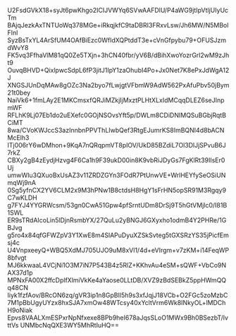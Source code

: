 U2FsdGVkX18+syJt6pwKhgo2ICIJVWYq6SVwAAFDlU/P4aWG9jtIpVtljUIyUcTm
BAjqJezkAxTNTUoWq378MGe+iRkqjkfC9taDBRI3FRxvLsw/Jh6MW/N5MBolFInl
SyzBsTxYL4ArSfUM4OAfBiEzc0WfIdXQPtddT3e+cVnGfpybu79+OFUSJzmdWvY8
FK5vq3FfhaVlM81qQ0Ze5TXjn+3hCN40fbr/yV6B/dBihXwoYozrGrl2wM9zJht9
OuvqBHVD+QixlpwcSdpL6fP3jitJ1IpY1zaOhubI4Po+Jx0Net7K8ePxJdWgA12J
XNGSJUnDqMAw8gOZc3Na2byo7fLwjgtVFbmW9AdW562PxAfuPbv50jBym21t0bey
NaiVk6+1fmLAy2E1MKCmsxfQRJiMZkjIjMxztPLHtXLxIdMCqqDLEZ6seJInpmWF
RFLhK9Lj07Eb1do2uEXefc0GOjNSOvsYft5p/DWLm8CDiDNIMQSuBGbjRqtBCiMT
8wa/CVoKWJccS3azInnbnPPVThLIwbQef3RtgEJumrKS8ImBQNI4d8bACNMcElh3
ITj006rY6wDMhon+9KqA7nQRqpmVT8pIOV/UkD85BZdiL7Ol3DlJjSPvuB6J7rkZ
CBXy2gB4zEydjHzvg4F6Ca1h9F39ukD00in8K9vbRiJDyGs7FgKlRt39IIsEr0Uj
umwWIu3QXuoBxUsAZ3v11ZRDZGYn3FOdR7PtUnwVE+WrlHEYfySeOSiUNmqWj9nA
0Sg5yfnCX2YV6CLM2x9M3hPNw1B8ctdsH8HgY1sFrHN5opSR91M3Rgqy9C7wKLDH
g7FYJ4YYGRWcsm/53gn0CwA51Gpw4pfSrntUDm8DrSj9T5hGtVMjlc0/I81B1SWL
ER9sTRdAIcoLin5lDjnRsmbYX/27QuLu2yBNGJ6GXyxho1odmB4Y2PHRe/1GBJvg
g5ro4x84qfGFWZpV3Y1XwE8m4SlAPuDyuXZSkSvteg5tGXSRzYS35jPicfEmsj4c
U4VnpxeeyQ+WBQ5XdMJ705UJO9uM8xVl1/4d+eVIrgm+v7zKM+i14FeqWP8bfvgt
MJ6kkwaaL4VCjNi1O3M7iN7P543B4z5RlZ+KKhvAu4eSM+sQWF+VbCo9NAX37d1p
MPNxFA00X2ffcDplfXlmiVkKe4aYaose0LLtDB/XVZ9zBdSEBkZ5ppHWmQQq48CN
Iiyk1fzfAov/BRcON6zq/gVR3ip1n8GpBIl5h9s3xfJqjJ18VCb+O2FGc5zoMzbC
7M1pBbUgyUYzx8hxSJA7xmOw48WTcsy40xYcltVrm6Wk8INkyOL+lMDChH9oNiak
Epvs8VAALXmESPxrNpNfxexe8BPb9heI678aJqsSLoO1MWx9Bh0BSezbT/lvttVs
UNMbcNqQXE3WY5MhRtIuHQ==
